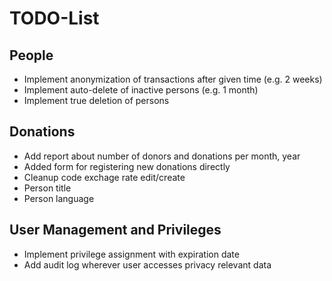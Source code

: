 # TODO-List

## People

* Implement anonymization of transactions after given time (e.g. 2 weeks)
* Implement auto-delete of inactive persons (e.g. 1 month)
* Implement true deletion of persons

## Donations

* Add report about number of donors and donations per month, year
* Added form for registering new donations directly
* Cleanup code exchage rate edit/create
* Person title
* Person language

## User Management and Privileges

* Implement privilege assignment with expiration date
* Add audit log wherever user accesses privacy relevant data
